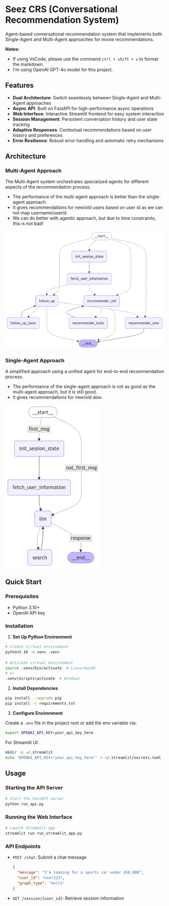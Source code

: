 # Seez CRS (Conversational Recommendation System)

Agent-based conversational recommendation system that implements both Single-Agent and Multi-Agent approaches for movie recommendations. 

**Notes:** 
- If using VsCode, please use the command `ctrl + shift + v` to format the markdown.
- I'm using OpenAI GPT-4o model for this project.

## Features

- **Dual Architecture**: Switch seamlessly between Single-Agent and Multi-Agent approaches
- **Async API**: Built on FastAPI for high-performance async operations
- **Web Interface**: Interactive Streamlit frontend for easy system interaction
- **Session Management**: Persistent conversation history and user state tracking
- **Adaptive Responses**: Contextual recommendations based on user history and preferences
- **Error Resilience**: Robust error handling and automatic retry mechanisms

## Architecture

### Multi-Agent Approach
The Multi-Agent system orchestrates specialized agents for different aspects of the recommendation process.
- The performance of the multi-agent approach is better than the single-agent approach.
- It gives recommendations for new/old users based on user id as we can not map username/userid.
- We can do better with agentic approach, but due to time constraints, this is not bad!

![Multi-Agent Architecture](data/multi_agent_graph.png)


### Single-Agent Approach
A simplified approach using a unified agent for end-to-end recommendation process.
- The performance of the single-agent approach is not as good as the multi-agent approach, but it is still good.
- It gives recommendations for new/old also.

![Single Agent Architecture](data/agent_graph.png)

## Quick Start

### Prerequisites

- Python 3.10+
- OpenAI API key

### Installation

1. **Set Up Python Environment**
```bash
# Create virtual environment
python3.10 -m venv .venv

# Activate virtual environment
source .venv/bin/activate  # Linux/macOS
# or
.venv\Scripts\activate  # Windows
```

2. **Install Dependencies**
```bash
pip install --upgrade pip
pip install -r requirements.txt
```

3. **Configure Environment**

Create a `.env` file in the project root or add the env variable via:
```bash
export OPENAI_API_KEY=your_api_key_here
```

For Streamlit UI:
```bash
mkdir -p ~/.streamlit
echo 'OPENAI_API_KEY="your_api_key_here"' > ~/.streamlit/secrets.toml
```

## Usage

### Starting the API Server

```bash
# Start the FastAPI server
python run_api.py
```

### Running the Web Interface

```bash
# Launch Streamlit app
streamlit run run_streamlit_app.py
```

### API Endpoints

- `POST /chat`: Submit a chat message
  ```json
  {
    "message": "I'm looking for a sports car under $50,000",
    "user_id": "user123",
    "graph_type": "multi"
  }
  ```

- `GET /session/{user_id}`: Retrieve session information
